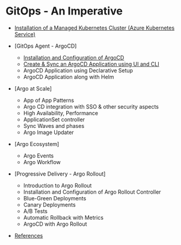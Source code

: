 # GitOps - An Imperative 


- [Installation of a Managed Kubernetes Cluster (Azure Kubernetes Service)](https://github.com/swarajitroy/gitops/blob/main/docs/aks_install/content.md)
- [GitOps Agent - ArgoCD]
    - [Installation and Configuration of ArgoCD](https://github.com/swarajitroy/gitops/blob/main/docs/argocd/content.md)
    - [Create & Sync an ArgoCD Application using UI and CLI](https://github.com/swarajitroy/gitops/blob/main/docs/argocd/argoapp.md)
    - ArgoCD Application using Declarative Setup
    - ArgoCD Application along with Helm
 
- [Argo at Scale]
    - App of App Patterns
    - Argo CD integration with SSO & other security aspects
    - High Availability, Performance
    - ApplicationSet controller
    - Sync Waves and phases
    - Argo Image Updater

 - [Argo Ecosystem]
   - Argo Events
   - Argo Workflow
      
- [Progressive Delivery - Argo Rollout]
  - Introduction to Argo Rollout
  - Installation and Configuration of Argo Rollout Controller
  - Blue-Green Deployments
  - Canary Deployments
  - A/B Tests
  - Automatic Rollback with Metrics
  - ArgoCD with Argo Rollout
      
- [References](https://github.com/swarajitroy/gitops/blob/main/docs/references/content.md)

